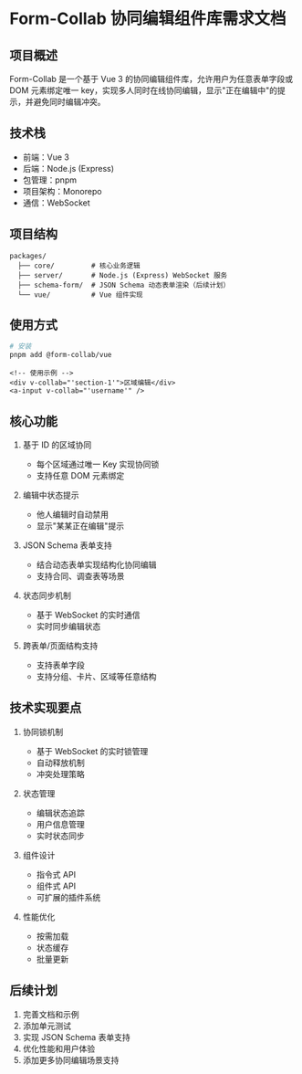 # Form-Collab 协同编辑组件库需求文档

## 项目概述
Form-Collab 是一个基于 Vue 3 的协同编辑组件库，允许用户为任意表单字段或 DOM 元素绑定唯一 key，实现多人同时在线协同编辑，显示"正在编辑中"的提示，并避免同时编辑冲突。

## 技术栈
- 前端：Vue 3
- 后端：Node.js (Express)
- 包管理：pnpm
- 项目架构：Monorepo
- 通信：WebSocket

## 项目结构
```
packages/
  ├── core/         # 核心业务逻辑
  ├── server/       # Node.js (Express) WebSocket 服务
  ├── schema-form/  # JSON Schema 动态表单渲染（后续计划）
  └── vue/          # Vue 组件实现
```

## 使用方式
```bash
# 安装
pnpm add @form-collab/vue
```

```vue
<!-- 使用示例 -->
<div v-collab="'section-1'">区域编辑</div>
<a-input v-collab="'username'" />
```

## 核心功能
1. 基于 ID 的区域协同
   - 每个区域通过唯一 Key 实现协同锁
   - 支持任意 DOM 元素绑定

2. 编辑中状态提示
   - 他人编辑时自动禁用
   - 显示"某某正在编辑"提示

3. JSON Schema 表单支持
   - 结合动态表单实现结构化协同编辑
   - 支持合同、调查表等场景

4. 状态同步机制
   - 基于 WebSocket 的实时通信
   - 实时同步编辑状态

5. 跨表单/页面结构支持
   - 支持表单字段
   - 支持分组、卡片、区域等任意结构

## 技术实现要点
1. 协同锁机制
   - 基于 WebSocket 的实时锁管理
   - 自动释放机制
   - 冲突处理策略

2. 状态管理
   - 编辑状态追踪
   - 用户信息管理
   - 实时状态同步

3. 组件设计
   - 指令式 API
   - 组件式 API
   - 可扩展的插件系统

4. 性能优化
   - 按需加载
   - 状态缓存
   - 批量更新

## 后续计划
1. 完善文档和示例
2. 添加单元测试
3. 实现 JSON Schema 表单支持
4. 优化性能和用户体验
5. 添加更多协同编辑场景支持